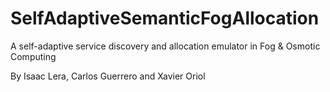 # SelfAdaptiveSemanticFogAllocation
A self-adaptive service discovery and allocation emulator in Fog &amp; Osmotic Computing 

By Isaac Lera, Carlos Guerrero and Xavier Oriol